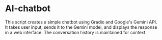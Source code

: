 # AI-chatbot
This script creates a simple chatbot using Gradio and Google's Gemini API. It takes user input, sends it to the Gemini model, and displays the response in a web interface. The conversation history is maintained for context
